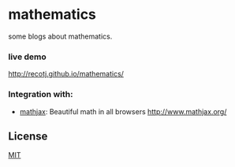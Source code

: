 # mathematics

some blogs about mathematics.

### live demo

http://recotj.github.io/mathematics/

### Integration with:

- [mathjax](https://www.mathjax.org/): Beautiful math in all browsers http://www.mathjax.org/

## License

[MIT](https://github.com/recotj/mathematics/blob/gh-pages/LICENSE)
